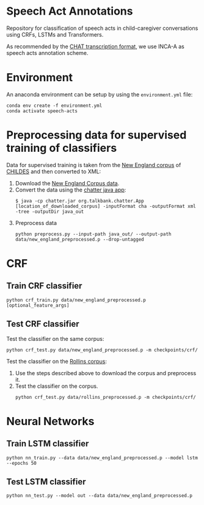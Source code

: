 # Speech Act Annotations
Repository for classification of speech acts in child-caregiver conversations using CRFs, LSTMs and Transformers.

As recommended by the [CHAT transcription format](https://talkbank.org/manuals/CHAT.pdf), we use INCA-A as speech acts
annotation scheme.

# Environment
An anaconda environment can be setup by using the `environment.yml` file:
```
conda env create -f environment.yml
conda activate speech-acts
```

# Preprocessing data for supervised training of classifiers

Data for supervised training is taken from the [New England corpus](https://childes.talkbank.org/access/Eng-NA/NewEngland.html) of [CHILDES](https://childes.talkbank.org/access/) and then converted to XML:

1. Download the [New England Corpus data](https://childes.talkbank.org/data/Eng-NA/NewEngland.zip).
2. Convert the data using the [chatter java app](https://talkbank.org/software/chatter.html):
    ```
    $ java -cp chatter.jar org.talkbank.chatter.App [location_of_downloaded_corpus] -inputFormat cha -outputFormat xml -tree -outputDir java_out 
    ```
3. Preprocess data
    ```
    python preprocess.py --input-path java_out/ --output-path data/new_england_preprocessed.p --drop-untagged
   ```
  
# CRF  
## Train CRF classifier

```
python crf_train.py data/new_england_preprocessed.p [optional_feature_args]
```

## Test CRF classifier

Test the classifier on the same corpus:
```
python crf_test.py data/new_england_preprocessed.p -m checkpoints/crf/
```

Test the classifier on the [Rollins corpus](https://childes.talkbank.org/access/Eng-NA/Rollins.html):
1. Use the steps described above to download the corpus and preprocess it.
2. Test the classifier on the corpus.
   ```
   python crf_test.py data/rollins_preprocessed.p -m checkpoints/crf/
   ```
# Neural Networks
## Train LSTM classifier
```
python nn_train.py --data data/new_england_preprocessed.p --model lstm --epochs 50
```

## Test LSTM classifier
```
python nn_test.py --model out --data data/new_england_preprocessed.p
```

